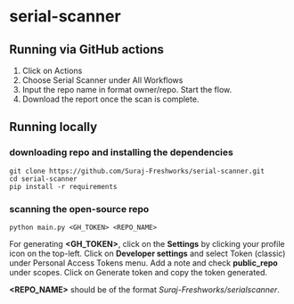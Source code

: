 # serial-scanner

## Running via GitHub actions

1. Click on Actions
2. Choose Serial Scanner under All Workflows
3. Input the repo name in format owner/repo. Start the flow. 
4. Download the report once the scan is complete. 

## Running locally
### downloading repo and installing the dependencies
```
git clone https://github.com/Suraj-Freshworks/serial-scanner.git
cd serial-scanner
pip install -r requirements
```

### scanning the open-source repo
```
python main.py <GH_TOKEN> <REPO_NAME>
```

For generating **<GH_TOKEN>**, click on the **Settings** by clicking your profile icon on the top-left. Click on **Developer settings** and select Token (classic) under Personal Access Tokens menu. Add a note and check **public_repo** under scopes. Click on Generate token and copy the token generated. 

**<REPO_NAME>** should be of the format _Suraj-Freshworks/serialscanner_.


